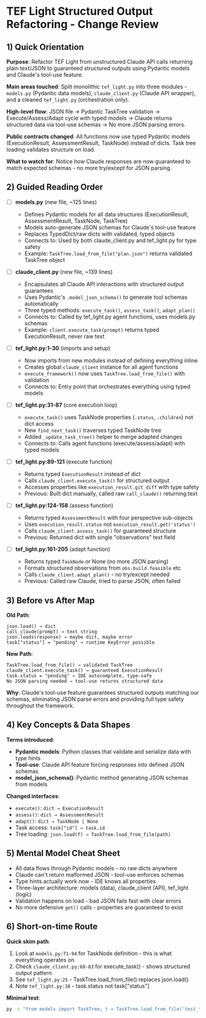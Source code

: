 # TEF Light Structured Output Refactoring - Change Review

## 1) Quick Orientation

**Purpose**: Refactor TEF Light from unstructured Claude API calls returning plain text/JSON to guaranteed structured outputs using Pydantic models and Claude's tool-use feature.

**Main areas touched**: Split monolithic `tef_light.py` into three modules - `models.py` (Pydantic data models), `claude_client.py` (Claude API wrapper), and a cleaned `tef_light.py` (orchestration only).

**High-level flow**: JSON file → Pydantic TaskTree validation → Execute/Assess/Adapt cycle with typed models → Claude returns structured data via tool-use schemas → No more JSON parsing errors.

**Public contracts changed**: All functions now use typed Pydantic models (ExecutionResult, AssessmentResult, TaskNode) instead of dicts. Task tree loading validates structure on load.

**What to watch for**: Notice how Claude responses are now guaranteed to match expected schemas - no more try/except for JSON parsing.

## 2) Guided Reading Order

- [ ] **models.py** (new file, ~125 lines)
  - Defines Pydantic models for all data structures (ExecutionResult, AssessmentResult, TaskNode, TaskTree)
  - Models auto-generate JSON schemas for Claude's tool-use feature
  - Replaces TypedDict/raw dicts with validated, typed objects
  - Connects to: Used by both claude_client.py and tef_light.py for type safety
  - Example: `TaskTree.load_from_file("plan.json")` returns validated TaskTree object

- [ ] **claude_client.py** (new file, ~139 lines)  
  - Encapsulates all Claude API interactions with structured output guarantees
  - Uses Pydantic's `.model_json_schema()` to generate tool schemas automatically
  - Three typed methods: `execute_task()`, `assess_task()`, `adapt_plan()`
  - Connects to: Called by tef_light.py agent functions, uses models.py schemas
  - Example: `client.execute_task(prompt)` returns typed ExecutionResult, never raw text

- [ ] **tef_light.py:1-30** (imports and setup)
  - Now imports from new modules instead of defining everything inline
  - Creates global `claude_client` instance for all agent functions
  - `execute_framework()` now uses `TaskTree.load_from_file()` with validation
  - Connects to: Entry point that orchestrates everything using typed models

- [ ] **tef_light.py:31-87** (core execution loop)
  - `execute_task()` uses TaskNode properties (`.status`, `.children`) not dict access
  - New `find_next_task()` traverses typed TaskNode tree
  - Added `_update_task_tree()` helper to merge adapted changes
  - Connects to: Calls agent functions (execute/assess/adapt) with typed models

- [ ] **tef_light.py:89-121** (execute function)
  - Returns typed `ExecutionResult` instead of dict
  - Calls `claude_client.execute_task()` for structured output
  - Accesses properties like `execution_result.git_diff` with type safety
  - Previous: Built dict manually, called raw `call_claude()` returning text

- [ ] **tef_light.py:124-158** (assess function)
  - Returns typed `AssessmentResult` with four perspective sub-objects
  - Uses `execution_result.status` not `execution_result.get('status')`
  - Calls `claude_client.assess_task()` for guaranteed structure
  - Previous: Returned dict with single "observations" text field

- [ ] **tef_light.py:161-205** (adapt function)
  - Returns typed `TaskNode` or None (no more JSON parsing)
  - Formats structured observations from `obs.build.feasible` etc
  - Calls `claude_client.adapt_plan()` - no try/except needed
  - Previous: Called raw Claude, tried to parse JSON, often failed

## 3) Before vs After Map

**Old Path**:
```
json.load() → dict
call_claude(prompt) → text string  
json.loads(response) → maybe dict, maybe error
task["status"] = "pending" → runtime KeyError possible
```

**New Path**:
```
TaskTree.load_from_file() → validated TaskTree
claude_client.execute_task() → guaranteed ExecutionResult
task.status = "pending" → IDE autocomplete, type-safe
No JSON parsing needed → tool-use returns structured data
```

**Why**: Claude's tool-use feature guarantees structured outputs matching our schemas, eliminating JSON parse errors and providing full type safety throughout the framework.

## 4) Key Concepts & Data Shapes

**Terms introduced**:
- **Pydantic models**: Python classes that validate and serialize data with type hints
- **Tool-use**: Claude API feature forcing responses into defined JSON schemas
- **model_json_schema()**: Pydantic method generating JSON schemas from models

**Changed interfaces**:
- `execute()`: `dict → ExecutionResult`
- `assess()`: `dict → AssessmentResult` 
- `adapt()`: `dict → TaskNode | None`
- Task access: `task["id"] → task.id`
- Tree loading: `json.load(f) → TaskTree.load_from_file(path)`

## 5) Mental Model Cheat Sheet

- All data flows through Pydantic models - no raw dicts anywhere
- Claude can't return malformed JSON - tool-use enforces schemas
- Type hints actually work now - IDE knows all properties
- Three-layer architecture: models (data), claude_client (API), tef_light (logic)
- Validation happens on load - bad JSON fails fast with clear errors
- No more defensive `get()` calls - properties are guaranteed to exist

## 6) Short-on-time Route

**Quick skim path**:
1. Look at `models.py:71-94` for TaskNode definition - this is what everything operates on
2. Check `claude_client.py:68-83` for execute_task() - shows structured output pattern
3. See `tef_light.py:25` - TaskTree.load_from_file() replaces json.load()
4. Note `tef_light.py:38` - task.status not task["status"]

**Minimal test**:
```bash
py -c "from models import TaskTree; t = TaskTree.load_from_file('test_task.json'); print(t.root.id)"
```